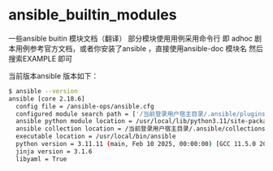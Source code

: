 # ansible_builtin_modules
一些ansible buitin 模块文档（翻译）
部分模块使用用例采用命令行 即 adhoc 剧本用例参考官方文档，或者你安装了ansible ，直接使用ansible-doc 模块名 然后搜索EXAMPLE 即可

当前版本ansible 版本如下：
```bash
$ ansible --version
ansible [core 2.18.6]
  config file = /ansible-ops/ansible.cfg
  configured module search path = ['/当前登录用户宿主目录/.ansible/plugins/modules', '/usr/share/ansible/plugins/modules']
  ansible python module location = /usr/local/lib/python3.11/site-packages/ansible
  ansible collection location = /当前登录用户宿主目录/.ansible/collections:/usr/share/ansible/collections
  executable location = /usr/local/bin/ansible
  python version = 3.11.11 (main, Feb 10 2025, 00:00:00) [GCC 11.5.0 20240719 (Red Hat 11.5.0-5)] (/usr/bin/python3)
  jinja version = 3.1.6
  libyaml = True

```
